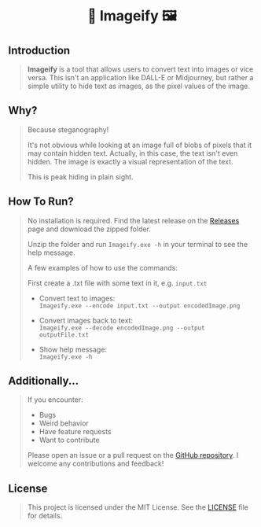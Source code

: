 <h1><center>📝 Imageify 🖼️</center></h1>

## Introduction

> **Imageify** is a tool that allows users to convert text into images or vice versa. This isn't an application like DALL-E or Midjourney, but rather a simple utility to hide text as images, as the pixel values of the image.


## Why?

> Because steganography!
>
> It's not obvious while looking at an image full of blobs of pixels that it may contain hidden text. Actually, in this case, the text isn't even hidden. The image is exactly a visual representation of the text.
>
> This is peak hiding in plain sight.


## How To Run?

> No installation is required. Find the latest release on the [Releases](https://github.com/AlexJMercer/Imageify/releases) page and download the zipped folder.
>
> Unzip the folder and run `Imageify.exe -h` in your terminal to see the help message.
>
> A few examples of how to use the commands:
>
> First create a .txt file with some text in it, e.g. `input.txt`
>
> - Convert text to images: <br>`Imageify.exe --encode input.txt --output encodedImage.png`
>
> - Convert images back to text: <br>`Imageify.exe --decode encodedImage.png --output outputFile.txt`
>
> - Show help message: <br>`Imageify.exe -h`

## Additionally...

> If you encounter:
> - Bugs
> - Weird behavior
> - Have feature requests
> - Want to contribute
>
> Please open an issue or a pull request on the [GitHub repository](https://github.com/AlexJMercer/Imageify).
> I welcome any contributions and feedback!

## License
> This project is licensed under the MIT License. See the [LICENSE](LICENSE.txt) file for details.
